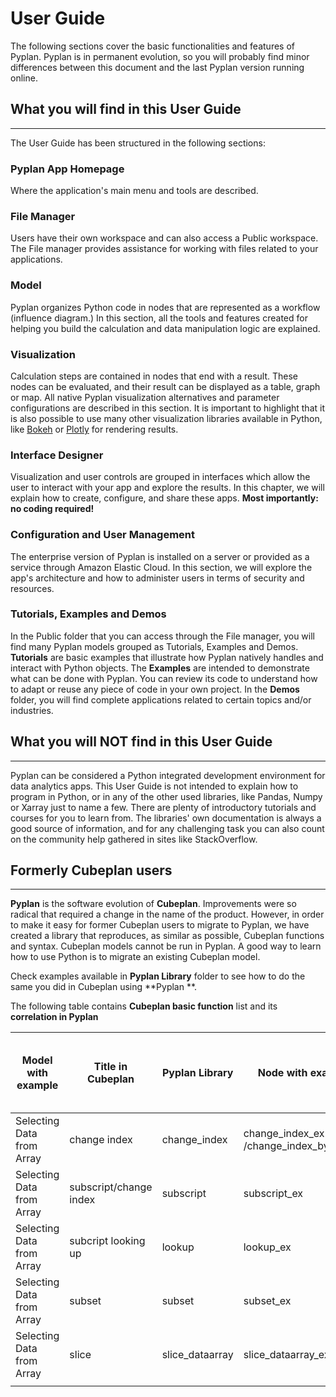 # **User Guide**
The following sections cover the basic functionalities and features of Pyplan.
Pyplan is in permanent evolution, so you will probably find minor differences between this document and the last Pyplan version running online.

## **What you will find in this User Guide**
-------------
The User Guide has been structured in the following sections:
### Pyplan App Homepage
Where the application's main menu and tools are described.
### File Manager
Users have their own workspace and can also access a Public workspace. The File manager provides assistance for working with files related to your applications.
### Model
Pyplan organizes Python code in nodes that are represented as a workflow (influence diagram.) In this section, all the tools and features created for helping you build the calculation and data manipulation logic are explained.
### Visualization
Calculation steps are contained in nodes that end with a result. These nodes can be evaluated, and their result can be displayed as a table, graph or map.
All native Pyplan visualization alternatives and parameter configurations are described in this section. 
It is important to highlight that it is also possible to use many other visualization libraries available in Python, like [Bokeh](https://bokeh.pydata.org/en/latest/) or [Plotly](https://github.com/plotly/plotly.py) for rendering results.

### Interface Designer
Visualization and user controls are grouped in interfaces which allow the user to interact with your app and explore the results. In this chapter, we will explain how to create, configure, and share these apps. **Most importantly: no coding required!**

### Configuration and User Management
The enterprise version of Pyplan is installed on a server or provided as a service through Amazon Elastic Cloud. In this section, we will explore the app's architecture and how to administer users in terms of security and resources.

### Tutorials, Examples and Demos
In the Public folder that you can access through the File manager, you will find many Pyplan models grouped as Tutorials, Examples and Demos. 
**Tutorials** are basic examples that illustrate how Pyplan natively handles and interact with Python objects. 
The **Examples** are intended to demonstrate what can be done with Pyplan. You can review its code to understand how to adapt or reuse any piece of code in your own project.
In the **Demos** folder, you will find complete applications related to certain topics and/or industries.


## **What you will NOT find in this User Guide**
-------------
Pyplan can be considered a Python integrated development environment for data analytics apps. This User Guide is not intended to explain how to program in Python, or in any of the other used libraries, like Pandas, Numpy or Xarray just to name a few. There are plenty of introductory tutorials and courses for you to learn from. The libraries' own documentation is always a good source of information, and for any challenging task you can also count on the community help gathered in sites like StackOverflow.

## **Formerly Cubeplan users**
-------------
**Pyplan** is the software evolution of **Cubeplan**. Improvements were so radical that required a change in the name of the product. However, in order to make it easy for former Cubeplan users to migrate to Pyplan, we have created a library that reproduces, as similar as possible, Cubeplan functions and syntax.
Cubeplan models cannot be run in Pyplan. A good way to learn how to use Python is to migrate an existing Cubeplan model.

Check examples available in  **Pyplan Library** folder to see how to do the same you did in Cubeplan using **Pyplan **.


The following table contains **Cubeplan basic function** list and its **correlation in Pyplan**

|Model with example | Title in Cubeplan|Pyplan Library|Node with example|Pyplan Library (PPL), Xarray (XA), Pandas
|--|--|--|--|--|
|Selecting Data from Array|change index|change_index|change_index_ex  /change_index_by_pos_ex|PPL|
|Selecting Data from Array|subscript/change index|subscript|subscript_ex|PPL|
|Selecting Data from Array|subcript looking up|lookup|lookup_ex|PPL|
|Selecting Data from Array|subset|subset|subset_ex|PPL|
|Selecting Data from Array|slice|slice_dataarray|slice_dataarray_ex|PPL|
|  |  |

<!--stackedit_data:
eyJoaXN0b3J5IjpbMTMzNjMxMjcyLDE0MjA0NjIyMzEsMTIwMD
I2ODE2OSwtNzQ1NjMxOTQsLTIxNDM1NTQ2ODYsLTIxNDM1NTQ2
ODYsMTA0OTY5Nzc2Nyw3NzIxNTA1MzQsMzkwOTEzMTM0LDExOT
U3NTU1MzMsMjA2NTUyNjk5OCwtMjYwNTY4MTU1LDEwMTg2MjI5
NDgsMTQxMTc3NDIwNiwxMzgyNTgyOTExLC0xMjczNDc2NDYwLC
0xODAyMzAzNTg0XX0=
-->